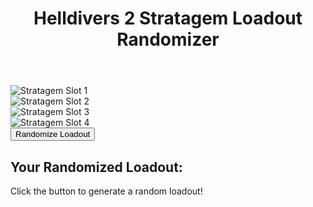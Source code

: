 <!DOCTYPE html>
<html lang="en">
<head>
    <meta charset="UTF-8">
    <meta name="viewport" content="width=device-width, initial-scale=1.0">
    <title>Helldivers 2 Stratagem Randomizer</title>
    <link rel="stylesheet" href="style.css">
</head>
<body>
    <header>
        <h1>Helldivers 2 Stratagem Loadout Randomizer</h1>
    </header>
    <main>
        <div id="slot-machine">
            <div class="slot-container">
                <div class="slot"><img src="" alt="Stratagem Slot 1"></div>
                <div class="slot"><img src="" alt="Stratagem Slot 2"></div>
                <div class="slot"><img src="" alt="Stratagem Slot 3"></div>
                <div class="slot"><img src="" alt="Stratagem Slot 4"></div>
            </div>
            <button id="spin-button">Randomize Loadout</button>
        </div>
        <div id="results-container">
            <h2>Your Randomized Loadout:</h2>
            <div id="results">
                <p>Click the button to generate a random loadout!</p>
            </div>
        </div>
    </main>
    <script src="script.js"></script>
</body>
</html>
